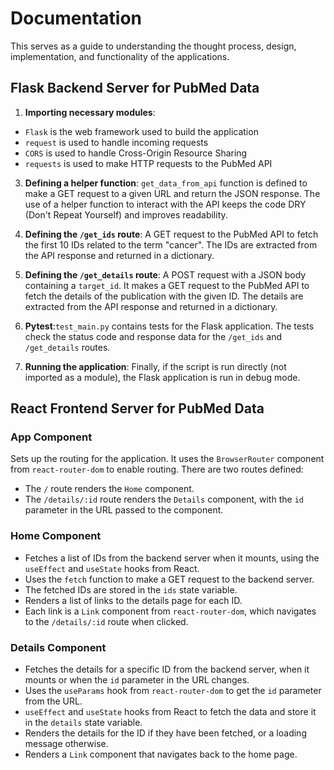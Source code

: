 # Documentation

This serves as a guide to understanding the thought process, design, implementation, and functionality of the applications.

## Flask Backend Server for PubMed Data

1. **Importing necessary modules**:
- `Flask` is the web framework used to build the application
- `request` is used to handle incoming requests
- `CORS` is used to handle Cross-Origin Resource Sharing
- `requests` is used to make HTTP requests to the PubMed API

3. **Defining a helper function**: `get_data_from_api` function is defined to make a GET request to a given URL and return the JSON response. The use of a helper function to interact with the API keeps the code DRY (Don't Repeat Yourself) and improves readability.

4. **Defining the `/get_ids` route**: A GET request to the PubMed API to fetch the first 10 IDs related to the term "cancer". The IDs are extracted from the API response and returned in a dictionary.

5. **Defining the `/get_details` route**: A POST request with a JSON body containing a `target_id`. It makes a GET request to the PubMed API to fetch the details of the publication with the given ID. The details are extracted from the API response and returned in a dictionary.

6. **Pytest**:`test_main.py` contains tests for the Flask application. The tests check the status code and response data for the `/get_ids` and `/get_details` routes.

7. **Running the application**: Finally, if the script is run directly (not imported as a module), the Flask application is run in debug mode.

## React Frontend Server for PubMed Data

### App Component

Sets up the routing for the application. It uses the `BrowserRouter` component from `react-router-dom` to enable routing. There are two routes defined:

- The `/` route renders the `Home` component.
- The `/details/:id` route renders the `Details` component, with the `id` parameter in the URL passed to the component.

### Home Component

- Fetches a list of IDs from the backend server when it mounts, using the `useEffect` and `useState` hooks from React.
- Uses the `fetch` function to make a GET request to the backend server.
- The fetched IDs are stored in the `ids` state variable.
- Renders a list of links to the details page for each ID.
- Each link is a `Link` component from `react-router-dom`, which navigates to the `/details/:id` route when clicked.

### Details Component

- Fetches the details for a specific ID from the backend server, when it mounts or when the `id` parameter in the URL changes.
- Uses the `useParams` hook from `react-router-dom` to get the `id` parameter from the URL.
- `useEffect` and `useState` hooks from React to fetch the data and store it in the `details` state variable.
- Renders the details for the ID if they have been fetched, or a loading message otherwise.
- Renders a `Link` component that navigates back to the home page.

